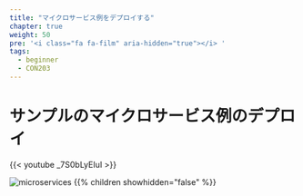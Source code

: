 ```yaml
---
title: "マイクロサービス例をデプロイする"
chapter: true
weight: 50
pre: '<i class="fa fa-film" aria-hidden="true"></i> '
tags:
  - beginner
  - CON203
---
```


<!--
# Deploy the Example Microservices
-->
# サンプルのマイクロサービス例のデプロイ

{{< youtube _7S0bLyEIuI >}}

![microservices](/images/crystal.svg)
{{% children showhidden="false" %}}
